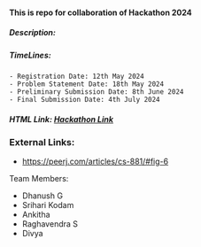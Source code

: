 #### This is repo for collaboration of Hackathon 2024

##### Description:


##### TimeLines:
    - Registration Date: 12th May 2024
    - Problem Statement Date: 18th May 2024
    - Preliminary Submission Date: 8th June 2024
    - Final Submission Date: 4th July 2024
##### HTML Link: [Hackathon Link](https://www.isb.edu/en/Hackathon-2024.html)

### External Links:
- https://peerj.com/articles/cs-881/#fig-6


Team Members:
- Dhanush G
- Srihari Kodam
- Ankitha
- Raghavendra S
- Divya
